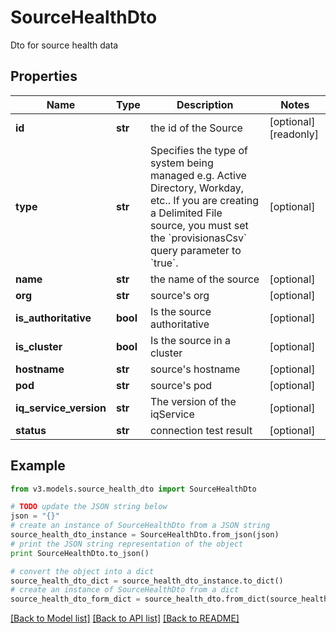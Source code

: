 # SourceHealthDto

Dto for source health data

## Properties
Name | Type | Description | Notes
------------ | ------------- | ------------- | -------------
**id** | **str** | the id of the Source | [optional] [readonly] 
**type** | **str** | Specifies the type of system being managed e.g. Active Directory, Workday, etc.. If you are creating a Delimited File source, you must set the &#x60;provisionasCsv&#x60; query parameter to &#x60;true&#x60;.  | [optional] 
**name** | **str** | the name of the source | [optional] 
**org** | **str** | source&#39;s org | [optional] 
**is_authoritative** | **bool** | Is the source authoritative | [optional] 
**is_cluster** | **bool** | Is the source in a cluster | [optional] 
**hostname** | **str** | source&#39;s hostname | [optional] 
**pod** | **str** | source&#39;s pod | [optional] 
**iq_service_version** | **str** | The version of the iqService | [optional] 
**status** | **str** | connection test result | [optional] 

## Example

```python
from v3.models.source_health_dto import SourceHealthDto

# TODO update the JSON string below
json = "{}"
# create an instance of SourceHealthDto from a JSON string
source_health_dto_instance = SourceHealthDto.from_json(json)
# print the JSON string representation of the object
print SourceHealthDto.to_json()

# convert the object into a dict
source_health_dto_dict = source_health_dto_instance.to_dict()
# create an instance of SourceHealthDto from a dict
source_health_dto_form_dict = source_health_dto.from_dict(source_health_dto_dict)
```
[[Back to Model list]](../README.md#documentation-for-models) [[Back to API list]](../README.md#documentation-for-api-endpoints) [[Back to README]](../README.md)


